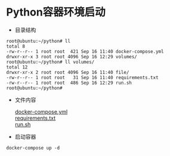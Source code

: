 # Python容器环境启动  

* 目录结构  

``` text
root@ubuntu:~/python# ll
total 8
-rw-r--r-- 1 root root  421 Sep 16 11:40 docker-compose.yml
drwxr-xr-x 3 root root 4096 Sep 16 12:29 volumes/
root@ubuntu:~/python# ll volumes/
total 12
drwxr-xr-x 2 root root 4096 Sep 16 11:40 file/
-rw-r--r-- 1 root root   31 Sep 16 11:40 requirements.txt
-rw-r--r-- 1 root root  486 Sep 16 12:29 run.sh
root@ubuntu:~/python#
```

* 文件内容  

    [docker-compose.yml](../dockerFile/python/docker-compose.yml)  
    [requirements.txt](../dockerFile/python/volumes/requirements.txt)  
    [run.sh](../dockerFile/python/volumes/run.sh)  

* 启动容器  

``` text
docker-compose up -d
```
